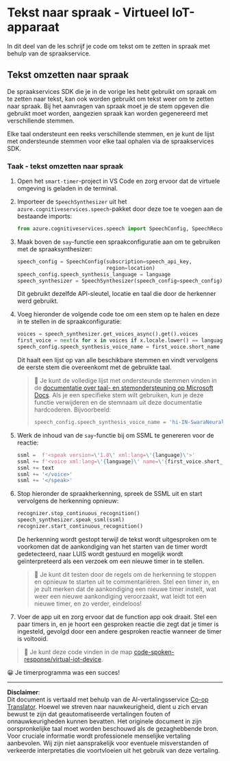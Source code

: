 <!--
CO_OP_TRANSLATOR_METADATA:
{
  "original_hash": "7966848a1f870e4c42edb4db67b13c57",
  "translation_date": "2025-08-27T22:31:42+00:00",
  "source_file": "6-consumer/lessons/3-spoken-feedback/virtual-device-text-to-speech.md",
  "language_code": "nl"
}
-->
# Tekst naar spraak - Virtueel IoT-apparaat

In dit deel van de les schrijf je code om tekst om te zetten in spraak met behulp van de spraakservice.

## Tekst omzetten naar spraak

De spraakservices SDK die je in de vorige les hebt gebruikt om spraak om te zetten naar tekst, kan ook worden gebruikt om tekst weer om te zetten naar spraak. Bij het aanvragen van spraak moet je de stem opgeven die gebruikt moet worden, aangezien spraak kan worden gegenereerd met verschillende stemmen.

Elke taal ondersteunt een reeks verschillende stemmen, en je kunt de lijst met ondersteunde stemmen voor elke taal ophalen via de spraakservices SDK.

### Taak - tekst omzetten naar spraak

1. Open het `smart-timer`-project in VS Code en zorg ervoor dat de virtuele omgeving is geladen in de terminal.

1. Importeer de `SpeechSynthesizer` uit het `azure.cognitiveservices.speech`-pakket door deze toe te voegen aan de bestaande imports:

    ```python
    from azure.cognitiveservices.speech import SpeechConfig, SpeechRecognizer, SpeechSynthesizer
    ```

1. Maak boven de `say`-functie een spraakconfiguratie aan om te gebruiken met de spraaksynthesizer:

    ```python
    speech_config = SpeechConfig(subscription=speech_api_key,
                                 region=location)
    speech_config.speech_synthesis_language = language
    speech_synthesizer = SpeechSynthesizer(speech_config=speech_config)
    ```

    Dit gebruikt dezelfde API-sleutel, locatie en taal die door de herkenner werd gebruikt.

1. Voeg hieronder de volgende code toe om een stem op te halen en deze in te stellen in de spraakconfiguratie:

    ```python
    voices = speech_synthesizer.get_voices_async().get().voices
    first_voice = next(x for x in voices if x.locale.lower() == language.lower())
    speech_config.speech_synthesis_voice_name = first_voice.short_name
    ```

    Dit haalt een lijst op van alle beschikbare stemmen en vindt vervolgens de eerste stem die overeenkomt met de gebruikte taal.

    > 💁 Je kunt de volledige lijst met ondersteunde stemmen vinden in de [documentatie over taal- en stemondersteuning op Microsoft Docs](https://docs.microsoft.com/azure/cognitive-services/speech-service/language-support?WT.mc_id=academic-17441-jabenn#text-to-speech). Als je een specifieke stem wilt gebruiken, kun je deze functie verwijderen en de stemnaam uit deze documentatie hardcoderen. Bijvoorbeeld:
    >
    > ```python
    > speech_config.speech_synthesis_voice_name = 'hi-IN-SwaraNeural'
    > ```

1. Werk de inhoud van de `say`-functie bij om SSML te genereren voor de reactie:

    ```python
    ssml =  f'<speak version=\'1.0\' xml:lang=\'{language}\'>'
    ssml += f'<voice xml:lang=\'{language}\' name=\'{first_voice.short_name}\'>'
    ssml += text
    ssml += '</voice>'
    ssml += '</speak>'
    ```

1. Stop hieronder de spraakherkenning, spreek de SSML uit en start vervolgens de herkenning opnieuw:

    ```python
    recognizer.stop_continuous_recognition()
    speech_synthesizer.speak_ssml(ssml)
    recognizer.start_continuous_recognition()
    ```

    De herkenning wordt gestopt terwijl de tekst wordt uitgesproken om te voorkomen dat de aankondiging van het starten van de timer wordt gedetecteerd, naar LUIS wordt gestuurd en mogelijk wordt geïnterpreteerd als een verzoek om een nieuwe timer in te stellen.

    > 💁 Je kunt dit testen door de regels om de herkenning te stoppen en opnieuw te starten uit te commentariëren. Stel een timer in, en je zult merken dat de aankondiging een nieuwe timer instelt, wat weer een nieuwe aankondiging veroorzaakt, wat leidt tot een nieuwe timer, en zo verder, eindeloos!

1. Voer de app uit en zorg ervoor dat de function app ook draait. Stel een paar timers in, en je hoort een gesproken reactie die zegt dat je timer is ingesteld, gevolgd door een andere gesproken reactie wanneer de timer is voltooid.

> 💁 Je kunt deze code vinden in de map [code-spoken-response/virtual-iot-device](../../../../../6-consumer/lessons/3-spoken-feedback/code-spoken-response/virtual-iot-device).

😀 Je timerprogramma was een succes!

---

**Disclaimer**:  
Dit document is vertaald met behulp van de AI-vertalingsservice [Co-op Translator](https://github.com/Azure/co-op-translator). Hoewel we streven naar nauwkeurigheid, dient u zich ervan bewust te zijn dat geautomatiseerde vertalingen fouten of onnauwkeurigheden kunnen bevatten. Het originele document in zijn oorspronkelijke taal moet worden beschouwd als de gezaghebbende bron. Voor cruciale informatie wordt professionele menselijke vertaling aanbevolen. Wij zijn niet aansprakelijk voor eventuele misverstanden of verkeerde interpretaties die voortvloeien uit het gebruik van deze vertaling.